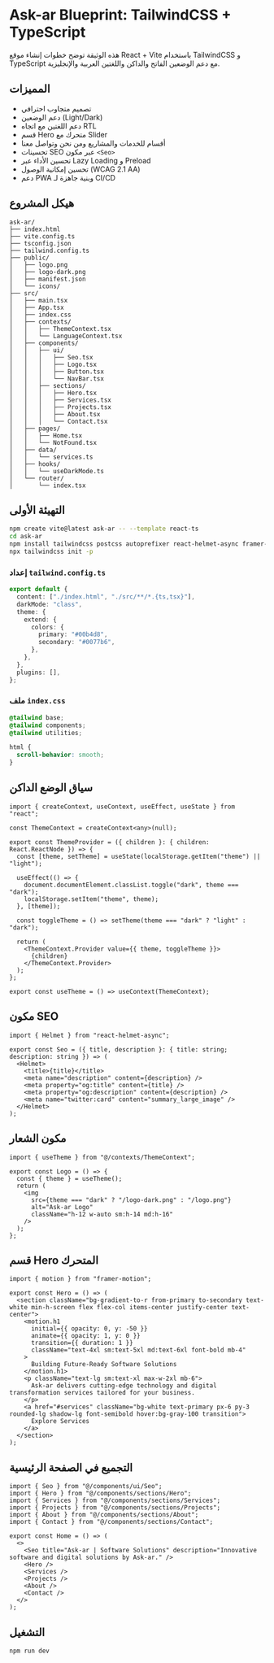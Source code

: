 # Ask-ar Blueprint: TailwindCSS + TypeScript

هذه الوثيقة توضح خطوات إنشاء موقع React + Vite باستخدام TailwindCSS و TypeScript مع دعم الوضعين الفاتح والداكن واللغتين العربية والإنجليزية.

## المميزات

- تصميم متجاوب احترافي
- دعم الوضعين (Light/Dark)
- دعم اللغتين مع اتجاه RTL
- قسم Hero متحرك مع Slider
- أقسام للخدمات والمشاريع ومن نحن وتواصل معنا
- تحسينات SEO عبر مكون `<Seo>`
- تحسين الأداء عبر Lazy Loading و Preload
- تحسين إمكانية الوصول (WCAG 2.1 AA)
- دعم PWA وبنية جاهزة لـ CI/CD

## هيكل المشروع

```text
ask-ar/
├── index.html
├── vite.config.ts
├── tsconfig.json
├── tailwind.config.ts
├── public/
│   ├── logo.png
│   ├── logo-dark.png
│   ├── manifest.json
│   └── icons/
├── src/
│   ├── main.tsx
│   ├── App.tsx
│   ├── index.css
│   ├── contexts/
│   │   ├── ThemeContext.tsx
│   │   └── LanguageContext.tsx
│   ├── components/
│   │   ├── ui/
│   │   │   ├── Seo.tsx
│   │   │   ├── Logo.tsx
│   │   │   ├── Button.tsx
│   │   │   └── NavBar.tsx
│   │   ├── sections/
│   │   │   ├── Hero.tsx
│   │   │   ├── Services.tsx
│   │   │   ├── Projects.tsx
│   │   │   ├── About.tsx
│   │   │   └── Contact.tsx
│   ├── pages/
│   │   ├── Home.tsx
│   │   └── NotFound.tsx
│   ├── data/
│   │   └── services.ts
│   ├── hooks/
│   │   └── useDarkMode.ts
│   └── router/
│       └── index.tsx
```

## التهيئة الأولى

```bash
npm create vite@latest ask-ar -- --template react-ts
cd ask-ar
npm install tailwindcss postcss autoprefixer react-helmet-async framer-motion i18next react-i18next @headlessui/react @heroicons/react
npx tailwindcss init -p
```

### إعداد `tailwind.config.ts`

```ts
export default {
  content: ["./index.html", "./src/**/*.{ts,tsx}"],
  darkMode: "class",
  theme: {
    extend: {
      colors: {
        primary: "#00b4d8",
        secondary: "#0077b6",
      },
    },
  },
  plugins: [],
};
```

### ملف `index.css`

```css
@tailwind base;
@tailwind components;
@tailwind utilities;

html {
  scroll-behavior: smooth;
}
```

## سياق الوضع الداكن

```tsx
import { createContext, useContext, useEffect, useState } from "react";

const ThemeContext = createContext<any>(null);

export const ThemeProvider = ({ children }: { children: React.ReactNode }) => {
  const [theme, setTheme] = useState(localStorage.getItem("theme") || "light");

  useEffect(() => {
    document.documentElement.classList.toggle("dark", theme === "dark");
    localStorage.setItem("theme", theme);
  }, [theme]);

  const toggleTheme = () => setTheme(theme === "dark" ? "light" : "dark");

  return (
    <ThemeContext.Provider value={{ theme, toggleTheme }}>
      {children}
    </ThemeContext.Provider>
  );
};

export const useTheme = () => useContext(ThemeContext);
```

## مكون SEO

```tsx
import { Helmet } from "react-helmet-async";

export const Seo = ({ title, description }: { title: string; description: string }) => (
  <Helmet>
    <title>{title}</title>
    <meta name="description" content={description} />
    <meta property="og:title" content={title} />
    <meta property="og:description" content={description} />
    <meta name="twitter:card" content="summary_large_image" />
  </Helmet>
);
```

## مكون الشعار

```tsx
import { useTheme } from "@/contexts/ThemeContext";

export const Logo = () => {
  const { theme } = useTheme();
  return (
    <img
      src={theme === "dark" ? "/logo-dark.png" : "/logo.png"}
      alt="Ask-ar Logo"
      className="h-12 w-auto sm:h-14 md:h-16"
    />
  );
};
```

## قسم Hero المتحرك

```tsx
import { motion } from "framer-motion";

export const Hero = () => (
  <section className="bg-gradient-to-r from-primary to-secondary text-white min-h-screen flex flex-col items-center justify-center text-center">
    <motion.h1
      initial={{ opacity: 0, y: -50 }}
      animate={{ opacity: 1, y: 0 }}
      transition={{ duration: 1 }}
      className="text-4xl sm:text-5xl md:text-6xl font-bold mb-4"
    >
      Building Future-Ready Software Solutions
    </motion.h1>
    <p className="text-lg sm:text-xl max-w-2xl mb-6">
      Ask-ar delivers cutting-edge technology and digital transformation services tailored for your business.
    </p>
    <a href="#services" className="bg-white text-primary px-6 py-3 rounded-lg shadow-lg font-semibold hover:bg-gray-100 transition">
      Explore Services
    </a>
  </section>
);
```

## التجميع في الصفحة الرئيسية

```tsx
import { Seo } from "@/components/ui/Seo";
import { Hero } from "@/components/sections/Hero";
import { Services } from "@/components/sections/Services";
import { Projects } from "@/components/sections/Projects";
import { About } from "@/components/sections/About";
import { Contact } from "@/components/sections/Contact";

export const Home = () => (
  <>
    <Seo title="Ask-ar | Software Solutions" description="Innovative software and digital solutions by Ask-ar." />
    <Hero />
    <Services />
    <Projects />
    <About />
    <Contact />
  </>
);
```

## التشغيل

```bash
npm run dev
```


